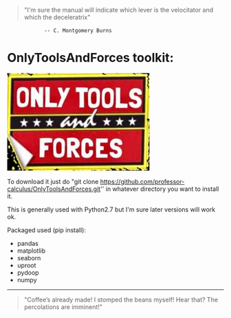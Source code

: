 > "I'm sure the manual will indicate which lever is the velocitator and which the deceleratrix"

                -- C. Montgomery Burns

# OnlyToolsAndForces toolkit:

![alt text](https://github.com/professor-calculus/OnlyToolsAndForces/raw/Experimental/Logo.jpg)

To download it just do "git clone https://github.com/professor-calculus/OnlyToolsAndForces.git'' in whatever directory you want to install it. 

This is generally used with Python2.7 but I'm sure later versions will work ok.

Packaged used (pip install):
- pandas
- matplotlib
- seaborn
- uproot
- pydoop
- numpy



-----------------------


> "Coffee’s already made! I stomped the beans myself! Hear that? The percolations are imminent!"
